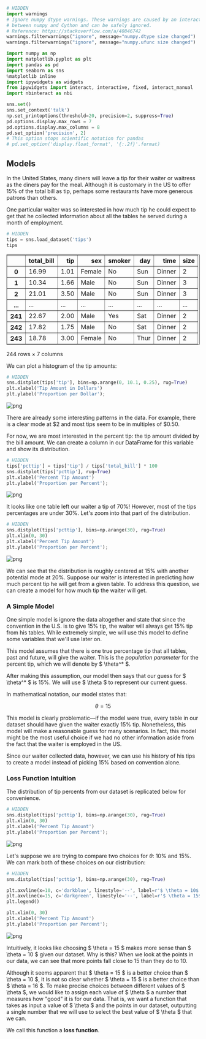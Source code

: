 

```python
# HIDDEN
import warnings
# Ignore numpy dtype warnings. These warnings are caused by an interaction
# between numpy and Cython and can be safely ignored.
# Reference: https://stackoverflow.com/a/40846742
warnings.filterwarnings("ignore", message="numpy.dtype size changed")
warnings.filterwarnings("ignore", message="numpy.ufunc size changed")

import numpy as np
import matplotlib.pyplot as plt
import pandas as pd
import seaborn as sns
%matplotlib inline
import ipywidgets as widgets
from ipywidgets import interact, interactive, fixed, interact_manual
import nbinteract as nbi

sns.set()
sns.set_context('talk')
np.set_printoptions(threshold=20, precision=2, suppress=True)
pd.options.display.max_rows = 7
pd.options.display.max_columns = 8
pd.set_option('precision', 2)
# This option stops scientific notation for pandas
# pd.set_option('display.float_format', '{:.2f}'.format)
```

## Models

In the United States, many diners will leave a tip for their waiter or waitress as the diners pay for the meal. Although it is customary in the US to offer 15% of the total bill as tip, perhaps some restaurants have more generous patrons than others.

One particular waiter was so interested in how much tip he could expect to get that he collected information about all the tables he served during a month of employment.


```python
# HIDDEN
tips = sns.load_dataset('tips')
tips
```




<div>
<style scoped>
    .dataframe tbody tr th:only-of-type {
        vertical-align: middle;
    }

    .dataframe tbody tr th {
        vertical-align: top;
    }

    .dataframe thead th {
        text-align: right;
    }
</style>
<table border="1" class="dataframe">
  <thead>
    <tr style="text-align: right;">
      <th></th>
      <th>total_bill</th>
      <th>tip</th>
      <th>sex</th>
      <th>smoker</th>
      <th>day</th>
      <th>time</th>
      <th>size</th>
    </tr>
  </thead>
  <tbody>
    <tr>
      <th>0</th>
      <td>16.99</td>
      <td>1.01</td>
      <td>Female</td>
      <td>No</td>
      <td>Sun</td>
      <td>Dinner</td>
      <td>2</td>
    </tr>
    <tr>
      <th>1</th>
      <td>10.34</td>
      <td>1.66</td>
      <td>Male</td>
      <td>No</td>
      <td>Sun</td>
      <td>Dinner</td>
      <td>3</td>
    </tr>
    <tr>
      <th>2</th>
      <td>21.01</td>
      <td>3.50</td>
      <td>Male</td>
      <td>No</td>
      <td>Sun</td>
      <td>Dinner</td>
      <td>3</td>
    </tr>
    <tr>
      <th>...</th>
      <td>...</td>
      <td>...</td>
      <td>...</td>
      <td>...</td>
      <td>...</td>
      <td>...</td>
      <td>...</td>
    </tr>
    <tr>
      <th>241</th>
      <td>22.67</td>
      <td>2.00</td>
      <td>Male</td>
      <td>Yes</td>
      <td>Sat</td>
      <td>Dinner</td>
      <td>2</td>
    </tr>
    <tr>
      <th>242</th>
      <td>17.82</td>
      <td>1.75</td>
      <td>Male</td>
      <td>No</td>
      <td>Sat</td>
      <td>Dinner</td>
      <td>2</td>
    </tr>
    <tr>
      <th>243</th>
      <td>18.78</td>
      <td>3.00</td>
      <td>Female</td>
      <td>No</td>
      <td>Thur</td>
      <td>Dinner</td>
      <td>2</td>
    </tr>
  </tbody>
</table>
<p>244 rows × 7 columns</p>
</div>



We can plot a histogram of the tip amounts:


```python
# HIDDEN
sns.distplot(tips['tip'], bins=np.arange(0, 10.1, 0.25), rug=True)
plt.xlabel('Tip Amount in Dollars')
plt.ylabel('Proportion per Dollar');
```


![png](modeling_simple_files/modeling_simple_4_0.png)


There are already some interesting patterns in the data. For example, there is a clear mode at $\$2$ and most tips seem to be in multiples of $\$0.50$.

For now, we are most interested in the percent tip: the tip amount divided by the bill amount. We can create a column in our DataFrame for this variable and show its distribution.


```python
# HIDDEN
tips['pcttip'] = tips['tip'] / tips['total_bill'] * 100
sns.distplot(tips['pcttip'], rug=True)
plt.xlabel('Percent Tip Amount')
plt.ylabel('Proportion per Percent');
```


![png](modeling_simple_files/modeling_simple_6_0.png)


It looks like one table left our waiter a tip of $70\%$! However, most of the tips percentages are under $30\%$. Let's zoom into that part of the distribution.


```python
# HIDDEN
sns.distplot(tips['pcttip'], bins=np.arange(30), rug=True)
plt.xlim(0, 30)
plt.xlabel('Percent Tip Amount')
plt.ylabel('Proportion per Percent');
```


![png](modeling_simple_files/modeling_simple_8_0.png)


We can see that the distribution is roughly centered at $15\%$ with another potential mode at $20\%$. Suppose our waiter is interested in predicting how much percent tip he will get from a given table. To address this question, we can create a model for how much tip the waiter will get.

### A Simple Model

One simple model is ignore the data altogether and state that since the convention in the U.S. is to give 15% tip, the waiter will always get 15% tip from his tables. While extremely simple, we will use this model to define some variables that we'll use later on.

This model assumes that there is one true percentage tip that all tables, past and future, will give the waiter. This is the *population parameter* for the percent tip, which we will denote by $ \theta^* $.

After making this assumption, our model then says that our guess for $ \theta^* $ is $15\%$. We will use $ \theta $ to represent our current guess.

In mathematical notation, our model states that:

$$ \theta = 15 $$

This model is clearly problematic—if the model were true, every table in our dataset should have given the waiter exactly 15% tip. Nonetheless, this model will make a reasonable guess for many scenarios. In fact, this model might be the most useful choice if we had no other information aside from the fact that the waiter is employed in the US.

Since our waiter collected data, however, we can use his history of his tips to create a model instead of picking 15% based on convention alone.

### Loss Function Intuition

The distribution of tip percents from our dataset is replicated below for convenience.


```python
# HIDDEN
sns.distplot(tips['pcttip'], bins=np.arange(30), rug=True)
plt.xlim(0, 30)
plt.xlabel('Percent Tip Amount')
plt.ylabel('Proportion per Percent');
```


![png](modeling_simple_files/modeling_simple_13_0.png)


Let's suppose we are trying to compare two choices for $\theta$: $10\%$ and $15\%$. We can mark both of these choices on our distribution:


```python
# HIDDEN
sns.distplot(tips['pcttip'], bins=np.arange(30), rug=True)

plt.axvline(x=10, c='darkblue', linestyle='--', label=r'$ \theta = 10$')
plt.axvline(x=15, c='darkgreen', linestyle='--', label=r'$ \theta = 15$')
plt.legend()

plt.xlim(0, 30)
plt.xlabel('Percent Tip Amount')
plt.ylabel('Proportion per Percent');
```


![png](modeling_simple_files/modeling_simple_15_0.png)


Intuitively, it looks like choosing $ \theta = 15 $ makes more sense than $ \theta = 10 $ given our dataset. Why is this? When we look at the points in our data, we can see that more points fall close to $15$ than they do to $10$.

Although it seems apparent that $ \theta = 15 $ is a better choice than $ \theta = 10 $, it is not so clear whether $ \theta = 15 $ is a better choice than $ \theta = 16 $. To make precise choices between different values of $ \theta $, we would like to assign each value of $ \theta $ a number that measures how "good" it is for our data. That is, we want a function that takes as input a value of $ \theta $ and the points in our dataset, outputting a single number that we will use to select the best value of $ \theta $ that we can.

We call this function a **loss function**.
